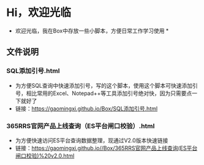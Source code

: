# Hi，欢迎光临

* 欢迎光临，我在Box中存放一些小脚本，方便日常工作学习使用 *

## 文件说明
### SQL添加引号.html
*	为方便SQL查询中快速添加引号，写的这个脚本，使用这个脚本可快速添加引号，相比常用的Excel、Notepad++等工具添加引号绝对快，因为只需要点一下就好了
*	链接：<https://gaomingxi.github.io/Box/SQL添加引号.html>

### 365RRS官网产品上线查询（ES平台闸口校验）.html
*	为方便快速访问ES平台查询数据整理，现通过V2.0版本快速链接
*	链接：<https://gaomingxi.github.io//Box/365RRS官网产品上线查询(ES平台闸口校验)%20v2.0.html>